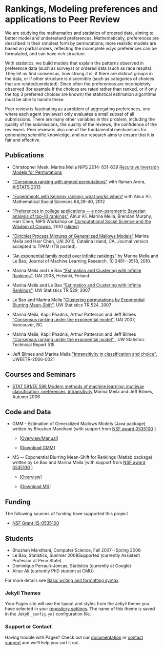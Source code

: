# Rankings, Modeling preferences and applications to Peer Review

We are studying the mathematics and statistics of ordered data, aiming to better model and underestand preferences. Mathematically, preferences are described in their simplest form by permutations; more realistic models are based on partial orders, reflecting the incomplete ways preferences can be formulated, and can have rich structure. 

With statistics, we build models that explain the patterns observed in preference data (such as surveys) or ordered data (such as race results). They let us find consensus, how strong it is, if there are distinct groups in the data, or if other structure is discernible (such as categories of choices that are related/unrelated). Since often the preferences are incompletely observed (for example if the choices are rated rather than ranked, or if only the top 3 preferred choices are known) the statistical estimation algorithms must be able to handle these.

Peer review is fascinating as a problem of aggregating preferences, one where each agent (reviewer) only evaluates a small subset of all submissions. There are many other variables in this problem, including the quality of the submissions, the quality of the reviews, the confidence of the reviewers. Peer review is also one of the fundamental mechanisms for generating scientific knowledge, and our research aims  to ensure that it is fair and effective.


## Publications
- Christopher Meek, Marina Meila NIPS 2014: 631-639 [Recursive Inversion Models for Permutations](https://proceedings.neurips.cc/paper/2014/hash/15d4e891d784977cacbfcbb00c48f133-Abstract.html)

- ["Consensus ranking with signed permutations"](https://proceedings.mlr.press/v31/arora13a.html) with Raman Arora, [AISTATS 2013](http://proceedings.mlr.press/v31/arora13a.pdf)

- ["Experiments with Kemeny ranking: what works when?]([https://id.elsevier.com/as/authorization.oauth2?platSite=SD%2Fscience&scope=openid%20email%20profile%20els_auth_info%20els_idp_info%20els_idp_analytics_attrs%20els_sa_discover%20urn%3Acom%3Aelsevier%3Aidp%3Apolicy%3Aproduct%3Ainst_assoc&response_type=code&redirect_uri=https%3A%2F%2Fwww.sciencedirect.com%2Fuser%2Fidentity%2Flanding&authType=SINGLE_SIGN_IN&prompt=login&client_id=SDFE-v3&state=retryCounter%3D0%26csrfToken%3D59cde693-af41-41a6-98fc-814e546ce75e%26idpPolicy%3Durn%253Acom%253Aelsevier%253Aidp%253Apolicy%253Aproduct%253Ainst_assoc%26returnUrl%3D%252Fscience%252Farticle%252Fpii%252FS0165489611000989%26prompt%3Dlogin%26cid%3Darp-60647b5e-5189-46cc-b6ef-811325eefa96](https://www.sciencedirect.com/science/article/abs/pii/S0165489611000989)) with Alnur Ali, Mathematical Social Sciences 64,28-40, 2012

- ["Preferences in college applications -- a non-parametric Bayesian analysis of top-10 rankings"](https://people.cs.umass.edu/~wallach/workshops/nips2010css/papers/ali.pdf) Alnur Ali, Marina Meila, Brendan Murphy, Harr Chen, NIPS Workshop on [Computational Social Science and the Wisdom of Crowds](https://people.cs.umass.edu/~wallach/workshops/nips2010css/), 2010 [(slides)](https://people.cs.umass.edu/~wallach/workshops/nips2010css/slides/ali.pdf)

- ["Dirichlet Process Mixtures of Generalized Mallows Models"](https://event.cwi.nl/uai2010/papers/UAI2010_0170.pdf) Marina Meila and Harr Chen, UAI 2010, Catalina Island, CA. Journal version accepted to TPAMI (TB posted).

- ["An exponential family model over infinite rankings"](https://jmlr.csail.mit.edu/papers/volume11/meila10a/meila10a.pdf) by Marina Meila and Le Bao, Journal of Machine Learning Research, 10:3481--3518, 2010.

- Marina Meila and Le Bao ["Estimation and Clustering with Infinite Rankings"](https://arxiv.org/pdf/1206.3270.pdf), UAI 2008, Helsinki, Finland.

- Marina Meila and Le Bao ["Estimation and Clustering with Infinite Rankings"](https://stat.uw.edu/research/tech-reports/estimation-and-clustering-infinite-rankings), UW Statistics TR 529, 2007

- Le Bao and Marina Meila ["Clustering permutations by Exponential Blurring Mean-Shift"](https://stat.uw.edu/sites/default/files/files/reports/2008/tr524.pdf), UW Statistics TR 524, 2007

- Marina Meila, Kapil Phadnis, Arthur Patterson and Jeff Bilmes ["Consensus ranking under the exponential model"](https://arxiv.org/pdf/1206.5265.pdf), UAI 2007, Vancouver, BC.

- Marina Meila, Kapil Phadnis, Arthur Patterson and Jeff Bilmes ["Consensus ranking under the exponential model"](https://stat.uw.edu/sites/default/files/files/reports/2007/tr515.pdf) , UW Statistics Technical Report 515

- Jeff Bilmes and Marina Meila ["Intransitivity in classification and choice"](https://vannevar.ece.uw.edu/techsite/papers/documents/UWEETR-2006-0021.pdf), UWEETR-2006-0021


## Courses and Seminars
- [STAT 591/EE 596 Modern methods of machine learning: multiway classification, preferences, intransitivity](https://sites.stat.washington.edu/mmp/591-description.txt) Marina Meila and Jeff Bilmes, Autumn 2006
  

## Code and Data
- GMM - Estimation of Generalized Mallows Models (Java package) written by Bhushan Mandhani [with support from [NSF award 0535100](https://www.nsf.gov/awardsearch/showAward?AWD_ID=0) ]

  - [[Overview/Manual](https://sites.stat.washington.edu/mmp/gmm-manual.pdf)]

  - [[Download GMM]()]

- MS -- Exponential Blurring Mean-Shift for Rankings (Matlab package) written by Le Bao and Marina Meila [with support from [NSF award 0535100](https://www.nsf.gov/awardsearch/showAward?AWD_ID=0) ]

  - [[Overview](https://sites.stat.washington.edu/mmp/intransitive/README.txt)]

  - [[Download MS]()]

## Funding

The following sources of funding have supported this project
- [NSF Grant IIS-0535100](https://www.nsf.gov/awardsearch/showAward?AWD_ID=0535100)


## Students
- Bhushan Mandhani, Computer Science, Fall 2007--Spring 2008
- Le Bao, Statistics, Summer 2008Supported (currently Assistent Professor at Penn State)
- Dominique Perrault-Joncas, Statistics (currently at Google)
- Alnur Ali (currently PhD student at CMU)



For more details see [Basic writing and formatting syntax](https://docs.github.com/en/github/writing-on-github/getting-started-with-writing-and-formatting-on-github/basic-writing-and-formatting-syntax).
### Jekyll Themes

Your Pages site will use the layout and styles from the Jekyll theme you have selected in your [repository settings](https://github.com/mmp2/wxml21/settings/pages). The name of this theme is saved in the Jekyll `_config.yml` configuration file.

### Support or Contact

Having trouble with Pages? Check out our [documentation](https://docs.github.com/categories/github-pages-basics/) or [contact support](https://support.github.com/contact) and we’ll help you sort it out.
